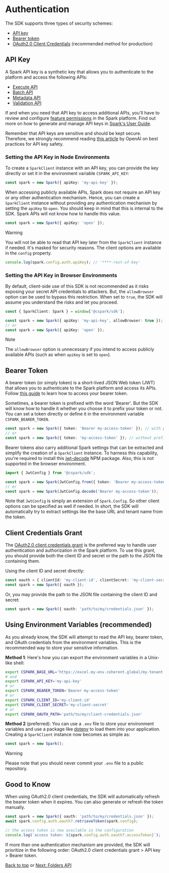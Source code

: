 # Authentication

The SDK supports three types of security schemes:

- [API key](#api-key)
- [Bearer token](#bearer-token)
- [OAuth2.0 Client Credentials](#client-credentials-grant) (recommended method for production)

## API Key

A Spark API key is a synthetic key that allows you to authenticate to the platform
and access the following APIs:

- [Execute API][execute-api]
- [Batch API][batch-apis]
- [Metadata API][metadata-api]
- [Validation API][validation-api]

If and when you need that API key to access additional APIs, you'll have to review and
configure [feature permissions][feature-permissions] in the Spark platform. Find
out more on how to generate and manage API keys in [Spark's User Guide][spark-api-keys].

Remember that API keys are sensitive and should be kept secure. Therefore, we
strongly recommend reading [this article][openai-api-keys] by OpenAI on best practices
for API key safety.

### Setting the API Key in Node Environments

To create a `SparkClient` instance with an API key, you can provide the key
directly or set it in the environment variable `CSPARK_API_KEY`:

```ts
const spark = new Spark({ apiKey: 'my-api-key' });
```

When accessing publicly available APIs, Spark does not require an API key or any
other authentication mechanism. Hence, you can create a `SparkClient` instance
without providing any authentication mechanism by setting the `apiKey` to `open`.
You should keep in mind that this is internal to the SDK. Spark APIs will not know
how to handle this value.

```ts
const spark = new Spark({ apiKey: 'open' });
```

> [!WARNING]
> You will not be able to read that API key later from the `SparkClient` instance
> if needed. It's masked for security reasons. The client options are available in the
> `config` property.

```ts
console.log(spark.config.auth.apiKey); // '****-rest-of-key'
```

### Setting the API Key in Browser Environments

By default, client-side use of this SDK is not recommended as it risks exposing
your secret API credentials to attackers. But, the `allowBrowser` option can
be used to bypass this restriction. When set to `true`, the SDK will assume you
understand the risks and let you proceed.

```ts
const { SparkClient: Spark } = window['@cspark/sdk'];

const spark = new Spark({ apiKey: 'my-api-key', allowBrowser: true });
// or
const spark = new Spark({ apiKey: 'open' });
```

> [!NOTE]
> The `allowBrowser` option is unnecessary if you intend to access publicly
> available APIs (such as when `apiKey` is set to `open`).

## Bearer Token

A bearer token (or simply token) is a short-lived JSON Web token (JWT) that allows you
to authenticate to the Spark platform and access its APIs. Follow [this guide][bearer-token] to
learn how to access your bearer token.

Sometimes, a bearer token is prefixed with the word 'Bearer'. But the SDK will know
how to handle it whether you choose it to prefix your token or not. You can set a
token directly or define it in the environment variable `CSPARK_BEARER_TOKEN`.

```ts
const spark = new Spark({ token: 'Bearer my-access-token' }); // with prefix
// or
const spark = new Spark({ token: 'my-access-token' }); // without prefix
```

Bearer tokens also carry additional Spark settings that can be extracted and simplify
the creation of a `SparkClient` instance. To harness this capability, you're required
to install this [jwt-decode] NPM package. Also, this is not supported in the browser environment.

```ts
import { JwtConfig } from '@cspark/sdk';

const spark = new Spark(JwtConfig.from({ token: 'Bearer my-access-token', maxRetries: 3 }));
// or
const spark = new Spark(JwtConfig.decode('Bearer my-access-token'));
```

Note that `JwtConfig` is simply an extension of `Spark.Config`. So other client options
can be specified as well if needed. In short, the SDK will automatically try to extract
settings like the base URL and tenant name from the token.

## Client Credentials Grant

The [OAuth2.0 client credentials grant][oauth2] is the preferred way to handle user authentication
and authorization in the Spark platform. To use this grant, you should provide both the
client ID and secret or the path to the JSON file containing them.

Using the client ID and secret directly:

```ts
const oauth = { clientId: 'my-client-id', clientSecret: 'my-client-secret' };
const spark = new Spark({ oauth });
```

Or, you may provide the path to the JSON file containing the client ID and secret:

```ts
const spark = new Spark({ oauth: 'path/to/my/credentials.json' });
```

## Using Environment Variables (recommended)

As you already know, the SDK will attempt to read the API key, bearer token, and
OAuth credentials from the environment variables. This is the recommended way to
store your sensitive information.

**Method 1**: Here's how you can export the environment variables in a Unix-like shell:

```bash
export CSPARK_BASE_URL='https://excel.my-env.coherent.global/my-tenant'
# and
export CSPARK_API_KEY='my-api-key'
# or
export CSPARK_BEARER_TOKEN='Bearer my-access-token'
# or
export CSPARK_CLIENT_ID='my-client-id'
export CSPARK_CLIENT_SECRET='my-client-secret'
# or
export CSPARK_OAUTH_PATH='path/to/my/client-credentials.json'
```

**Method 2** (preferred): You can use a `.env` file to store your environment
variables and use a package like [dotenv] to load them into your application.
Creating a `SparkClient` instance now becomes as simple as:

```ts
const spark = new Spark();
```

> [!WARNING]
> Please note that you should never commit your `.env` file to a public repository.

## Good to Know

When using OAuth2.0 client credentials, the SDK will automatically refresh the
bearer token when it expires. You can also generate or refresh the token manually.

```ts
const spark = new Spark({ oauth: 'path/to/my/credentials.json' });
await spark.config.auth.oauth?.retrieveToken(spark.config);

// the access token is now available in the configuration
console.log(`access token: ${spark.config.auth.oauth?.accessToken}`);
```

If more than one authentication mechanism are provided, the SDK will prioritize in
the following order: OAuth2.0 client credentials grant > API key > Bearer token.

[Back to top](#authentication) or [Next: Folders API](./folders.md)

[batch-apis]: https://docs.coherent.global/spark-apis/batch-apis
[execute-api]: https://docs.coherent.global/spark-apis/execute-api
[metadata-api]: https://docs.coherent.global/spark-apis/metadata-api
[validation-api]: https://docs.coherent.global/spark-apis/validation-api
[feature-permissions]: https://docs.coherent.global/spark-apis/authorization-api-keys/permissions-features-permissions
[openai-api-keys]: https://help.openai.com/en/articles/5112595-best-practices-for-api-key-safety
[spark-api-keys]: https://docs.coherent.global/spark-apis/authorization-api-keys
[bearer-token]: https://docs.coherent.global/spark-apis/authorization-bearer-token
[oauth2]: https://docs.coherent.global/spark-apis/authorization-client-credentials
[jwt-decode]: https://www.npmjs.com/package/jwt-decode
[dotenv]: https://www.npmjs.com/package/dotenv
